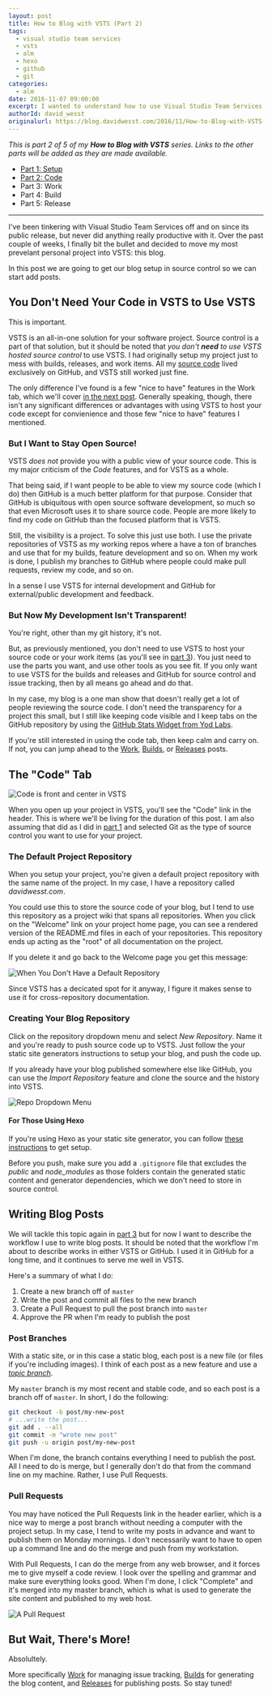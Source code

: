 ```yaml
---
layout: post
title: How to Blog with VSTS (Part 2)
tags:
  - visual studio team services
  - vsts
  - alm
  - hexo
  - github
  - git
categories:
  - alm
date: 2016-11-07 09:00:00
excerpt: I wanted to understand how to use Visual Studio Team Services (VSTS) for a "real" project. Being a noob, I decided to move my blog to VSTS to understand how _any_ project can benefit from ALM practices using VSTS. In part 2 of 5, we get our blog into source control.
authorId: david_wesst
originalurl: https://blog.davidwesst.com/2016/11/How-to-Blog-with-VSTS-Part-2/
---
```


_This is part 2 of 5 of my **How to Blog with VSTS** series. Links to the other parts will be added as they are made available._

+ [Part 1: Setup][1]
+ [Part 2: Code][2] 
+ Part 3: Work
+ Part 4: Build
+ Part 5: Release

[1]: https://blog.davidwesst.com/2016/10/How-to-Blog-with-VSTS-Part-1/
[2]: https://blog.davidwesst.com/2016/11/How-to-Blog-with-VSTS-Part-2/
[3]: #
[4]: #
[5]: #

---

I've been tinkering with Visual Studio Team Services off and on since its public release, but never did anything really productive with it. Over the past couple of weeks, I finally bit the bullet and decided to move my most prevelant personal project into VSTS: this blog.

In this post we are going to get our blog setup in source control so we can start add posts.

## You Don't Need Your Code in VSTS to Use VSTS
This is important.

VSTS is an all-in-one solution for your software project. Source control is a part of that solution, but it should be noted that _you don't **need** to use VSTS hosted source control_ to use VSTS. I had originally setup my project just to mess with builds, releases, and work items. All my [source code](https://github.com/davidwesst/dw-blog) lived exclusively on GitHub, and VSTS still worked just fine.

The only difference I've found is a few "nice to have" features in the Work tab, which we'll cover [in the next post][3]. Generally speaking, though, there isn't any significant differences or advantages with using VSTS to host your code except for convienience and those few "nice to have" features I mentioned.

### But I Want to Stay Open Source!
VSTS _does not_ provide you with a public view of your source code. This is my major criticism of the _Code_ features, and for VSTS as a whole. 

That being said, if I want people to be able to view my source code (which I do) then GitHub is a much better platform for that purpose. Consider that GitHub is ubiquitous with open source software development, so much so that even Microsoft uses it to share source code. People are more likely to find my code on GitHub than the focused platform that is VSTS. 

Still, the visibility is a project. To solve this just use both. I use the private repositories of VSTS as my working repos where a have a ton of branches and use that for my builds, feature development and so on. When my work is done, I publish my branches to GitHub where people could make pull requests, review my code, and so on.

In a sense I use VSTS for internal development and GitHub for external/public development and feedback.

### But Now My Development Isn't Transparent!
You're right, other than my git history, it's not.

But, as previously mentioned, you don't need to use VSTS to host your source code or your work items (as you'll see in [part 3][3]). You just need to use the parts you want, and use other tools as you see fit. If you only want to use VSTS for the builds and releases and GitHub for source control and issue tracking, then by all means go ahead and do that.

In my case, my blog is a one man show that doesn't really get a lot of people reviewing the source code. I don't need the transparency for a project this small, but I still like keeping code visible and I keep tabs on the GitHub repository by using the [GitHub Stats Widget from Yod Labs](https://marketplace.visualstudio.com/items?itemName=YodLabs.yodlabs-githubstats).

If you're still interested in using the code tab, then keep calm and carry on. If not, you can jump ahead to the [Work][3], [Builds][4], or [Releases][5] posts.

## The "Code" Tab
![Code is front and center in VSTS](http://i.imgur.com/LgqbXYyl.png)

When you open up your project in VSTS, you'll see the "Code" link in the header. This is where we'll be living for the duration of this post. I am also assuming that did as I did in [part 1][1] and selected Git as the type of source control you want to use for your project.

### The Default Project Repository
When you setup your project, you're given a default project repository with the same name of the project. In my case, I have a repository called _davidwesst.com_.

You could use this to store the source code of your blog, but I tend to use this repository as a project wiki that spans all repositories. When you click on the "Welcome" link on your project home page, you can see a rendered version of the README.md files in each of your repositories. This repository ends up acting as the "root" of all documentation on the project.

If you delete it and go back to the Welcome page you get this message:

![When You Don't Have a Default Repository](http://i.imgur.com/NaI2INbl.png)

Since VSTS has a decicated spot for it anyway, I figure it makes sense to use it for cross-repository documentation. 

### Creating Your Blog Repository
Click on the repository dropdown menu and select _New Repository_. Name it and you're ready to push source code up to VSTS. Just follow the your static site generators instructions to setup your blog, and push the code up.

If you already have your blog published somewhere else like GitHub, you can use the _Import Repository_ feature and clone the source and the history into VSTS.

![Repo Dropdown Menu](http://i.imgur.com/XC8Oqnpl.png)

#### For Those Using Hexo
If you're using Hexo as your static site generator, you can follow [these instructions](https://hexo.io/docs/setup.html) to get setup.

Before you push, make sure you add a `.gitignore` file that excludes the _public_ and _node\_modules_ as those folders contain the generated static content and generator dependencies, which we don't need to store in source control.

## Writing Blog Posts
We will tackle this topic again in [part 3][3] but for now I want to describe the workflow I use to write blog posts. It should be noted that the workflow I'm about to describe works in either VSTS or GitHub. I used it in GitHub for a long time, and it continues to serve me well in VSTS.

Here's a summary of what I do:
1. Create a new branch off of `master`
2. Write the post and commit all files to the new branch
3. Create a Pull Request to pull the post branch into `master`
4. Approve the PR when I'm ready to publish the post

### Post Branches
With a static site, or in this case a static blog, each post is a new file (or files if you're including images). I think of each post as a new feature and use a [_topic branch_](https://git-scm.com/book/en/v2/Git-Branching-Branching-Workflows#Topic-Branches). 

My `master` branch is my most recent and stable code, and so each post is a branch off of `master`. In short, I do the following:

```bash
git checkout -b post/my-new-post
# ...write the post...
git add . --all
git commit -m "wrote new post"
git push -u origin post/my-new-post
```

When I'm done, the branch contains everything I need to publish the post. All I need to do is merge, but I generally don't do that from the command line on my machine. Rather, I use Pull Requests.

### Pull Requests
You may have noticed the Pull Requests link in the header earlier, which is a nice way to merge a post branch without needing a computer with the project setup. In my case, I tend to write my posts in advance and want to publish them on Monday mornings. I don't necessarily want to have to open up a command line and do the merge and push from my workstation.

With Pull Requests, I can do the merge from any web browser, and it forces me to give myself a code review. I look over the spelling and grammar and make sure everything looks good. When I'm done, I click "Complete" and it's merged into my master branch, which is what is used to generate the site content and published to my web host.

![A Pull Request](http://i.imgur.com/ZXtAeaHl.png)

## But Wait, There's More!
Absolultely. 

More specifically [Work][3] for managing issue tracking, [Builds][4] for generating the blog content, and [Releases][5] for publishing posts. So stay tuned!

